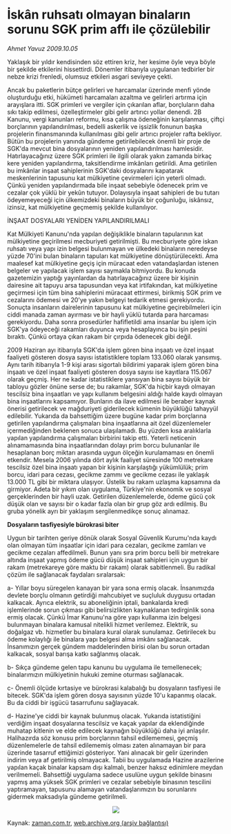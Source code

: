 # İskân ruhsatı olmayan binaların  sorunu SGK prim affı ile çözülebilir

*Ahmet Yavuz 2009.10.05*

<tr><td class="metin" colspan="2" style="padding-top: 20px; padding-left: 5px; ">Yaklaşık bir yıldır kendisinden söz ettiren kriz, her kesime öyle veya böyle bir şekilde etkilerini hissettirdi. Dönemler itibarıyla uygulanan tedbirler bir nebze krizi frenledi, olumsuz etkileri asgari seviyeye çekti.</td></tr><tr><td class="metin" colspan="2" style="padding-top: 20px; padding-left: 5px; "><p>Ancak bu paketlerin bütçe gelirleri ve harcamalar üzerinde menfi yönde oluşturduğu etki, hükümeti harcamaları azaltma ve gelirleri artırma için arayışlara itti. SGK primleri ve vergiler için çıkarılan aflar, borçluların daha sıkı takip edilmesi, özelleştirmeler gibi gelir artırıcı yollar denendi. 2B Kanunu, vergi kanunları reformu, kısa çalışma ödeneğinin karşılanması, çiftçi borçlarının yapılandırılması, bedelli askerlik ve işsizlik fonunun başka projelerin finansmanında kullanılması gibi gelir artırıcı projeler rafta bekliyor. Bütün bu projelerin yanında gündeme getirilebilecek önemli bir proje de SGK'da mevcut bina dosyalarının yeniden yapılandırılması hamlesidir. Hatırlayacağınız üzere SGK primleri ile ilgili olarak yakın zamanda birkaç kere yeniden yapılandırma, taksitlendirme imkânları getirildi. Ama getirilen bu imkânlar inşaat sahiplerinin SGK'daki dosyalarını kapatarak meskenlerinin tapusunu kat mülkiyetine çevirmeleri için yeterli olmadı. Çünkü yeniden yapılandırmada bile inşaat sebebiyle ödenecek prim ve cezalar çok yüklü bir yekûn tutuyor. Dolayısıyla inşaat sahipleri de bu tutarı ödeyemeyeceği için ülkemizdeki binaların büyük bir çoğunluğu, iskânsız, izinsiz, kat mülkiyetine geçmemiş şekilde kullanılıyor.
<p>İNŞAAT DOSYALARI YENİDEN YAPILANDIRILMALI
<p>Kat Mülkiyeti Kanunu'nda yapılan değişiklikle binaların tapularının kat mülkiyetine geçirilmesi mecburiyeti getirilmişti. Bu mecburiyete göre iskan ruhsatı veya yapı izin belgesi bulunmayan ve ülkedeki binaların neredeyse yüzde 70'ini bulan binaların tapuları kat mülkiyetine dönüştürülecekti. Ama maalesef kat mülkiyetine geçiş için müracaat eden vatandaşlardan istenen belgeler ve yapılacak işlem sayısı saymakla bitmiyordu. Bu konuda gazetemizin yaptığı yayınlardan da hatırlayacağınız üzere bir kişinin dairesine ait tapuyu arsa tapusundan veya kat irtifakından, kat mülkiyetine geçirmesi için tüm bina sahiplerini müracaat ettirmesi, birikmiş SGK prim ve cezalarını ödemesi ve 20'ye yakın belgeyi tedarik etmesi gerekiyordu. Sonuçta insanların dairelerinin tapusunu kat mülkiyetine geçirebilmeleri için ciddi manada zaman ayırması ve bir hayli yüklü tutarda para harcaması gerekiyordu. Daha sonra prosedürler hafifletildi ama insanlar bu işlem için SGK'ya ödeyeceği rakamları duyunca veya hesaplayınca bu işin peşini bıraktı. Çünkü ortaya çıkan rakam bir çırpıda ödenecek gibi değil.
<p> 2009 Haziran ayı itibarıyla SGK'da işlem gören bina inşaatı ve özel inşaat faaliyeti gösteren dosya sayısı istatistiklere toplam 133.060 olarak yansımış. Aynı tarih itibarıyla 1-9 kişi arası sigortalı bildirimi yaparak işlem gören bina inşaatı ve özel inşaat faaliyeti gösteren dosya sayısı ise kayıtlara 115.067 olarak geçmiş. Her ne kadar istatistiklere yansıyan bina sayısı büyük bir tabloyu gözler önüne serse de; bu rakamlar, SGK'da hiçbir kaydı olmayan tescilsiz bina inşaatları ve yapı kullanım belgesini aldığı halde kaydı olmayan bina inşaatlarını kapsamıyor. Bunların da ilave edilmesi ile beraber kaynak önerisi getirilecek ve mağduriyeti giderilecek kümenin büyüklüğü tahayyül edilebilir. Yukarıda da bahsettiğim üzere bugüne kadar prim borçlarına getirilen yapılandırma çalışmaları bina inşaatlarına ait özel düzenlemeler içermediğinden beklenen sonuca ulaşılamadı. Bu yüzden kısa aralıklarla yapılan yapılandırma çalışmaları birbirini takip etti. Yeterli neticenin alınamamasında bina inşaatlarından dolayı prim borcu bulunanlar ile hesaplanan borç miktarı arasında uygun ölçeğin kurulamaması en önemli etkendir. Mesela 2006 yılında dört aylık faaliyet süresinde 100 metrekare tescilsiz özel bina inşaatı yapan bir kişinin karşılaştığı yükümlülük; prim borcu, idari para cezası, gecikme zammı ve gecikme cezası ile yaklaşık 13.000 TL gibi bir miktara ulaşıyor. Üstelik bu rakam uzlaşma kapsamına da girmiyor. Adeta bir yıkım olan uygulama, Türkiye'nin ekonomik ve sosyal gerçeklerinden bir hayli uzak. Getirilen düzenlemelerde, ödeme gücü çok düşük olan ve sayısı bir o kadar fazla olan bir grup göz ardı edilmiş. Bu gruba yönelik ayrı bir yaklaşım sergilenmedikçe sonuç alınamaz.
<p><b>Dosyaların tasfiyesiyle bürokrasi biter</b>
<p>Uygun bir tarihten geriye dönük olarak Sosyal Güvenlik Kurumu'nda kaydı olan olmayan tüm inşaatlar için idari para cezaları, gecikme zamları ve gecikme cezaları affedilmeli. Bunun yanı sıra prim borcu belli bir metrekare altında inşaat yapmış ödeme gücü düşük inşaat sahipleri için uygun bir rakam (metrekareye göre maktu bir rakam) olarak sabitlenmeli. Bu radikal çözüm ile sağlanacak faydaları sıralarsak:
<p> a- Yıllar boyu süregelen kanayan bir yara sona ermiş olacak. İnsanımızda devlete borçlu olmanın getirdiği mahcubiyet ve suçluluk duygusu ortadan kalkacak. Ayrıca elektrik, su aboneliğinin iptali, bankalarda kredi işlemlerinde sorun çıkması gibi belirsizlikten kaynaklanan tedirginlik sona ermiş olacak. Çünkü İmar Kanunu'na göre yapı kullanma izin belgesi bulunmayan binalara kamusal nitelikli hizmet verilemez. Elektrik, su doğalgaz vb. hizmetler bu binalara kural olarak sunulamaz. Getirilecek bu ödeme kolaylığı ile binalara yapı belgesi alma imkânı sağlanacak. İnsanımızın gerçek gündem maddelerinden birisi olan bu sorun ortadan kalkacak, sosyal barışa katkı sağlanmış olacak.
<p> b- Sıkça gündeme gelen tapu kanunu bu uygulama ile temellenecek; binalarımızın mülkiyetinin hukuki zemine oturması sağlanacak.
<p> c- Önemli ölçüde kırtasiye ve bürokrasi kalabalığı bu dosyaların tasfiyesi ile bitecek. SGK'da işlem gören dosya sayısının yüzde 10'u kapanmış olacak. Bu da ciddi bir işgücü tasarrufunu sağlayacak.
<p> d- Hazine'ye ciddi bir kaynak bulunmuş olacak. Yukarıda istatistiğini verdiğim inşaat dosyalarına tescilsiz ve kaçak yapılar da eklendiğinde muhatap kitlenin ve elde edilecek kaynağın büyüklüğü daha iyi anlaşılır. Halihazırda söz konusu prim borçlarının tahsil edilememesi, geçmiş düzenlemelerle de tahsil edilememiş olması zaten alınamayan bir para üzerinde tasarruf ettiğimizi gösteriyor. Yani alınacak bir gelir üzerinden indirim veya af getirilmiş olmayacak. Tabii bu uygulamada Hazine arazilerine yapılan kaçak binalar kapsam dışı kalmalı, benzer haksız edinimlere meydan verilmemeli. Bahsettiği uygulama sadece usulüne uygun şekilde binasını yapmış ama yüksek SGK primleri ve cezalar sebebiyle binasının tescilini yaptıramayan, tapusunu alamayan vatandaşlarımızın bu sorunlarını gidermek maksadıyla gündeme getirilmeli.

<p align="center"><img src="http://web.archive.org/web/20091115161857im_/http://medya.zaman.com.tr/2009/10/05/vergi.jpg"/><br/></p></p></p></p></p></p></p></p></p></p></p></td></tr>

Kaynak: [zaman.com.tr](http://zaman.com.tr/yazar.do?yazino=899342), [web.archive.org (arşiv bağlantısı)](http://web.archive.org/web/20091115161857/http://www.zaman.com.tr:80/yazar.do?yazino=899342)
